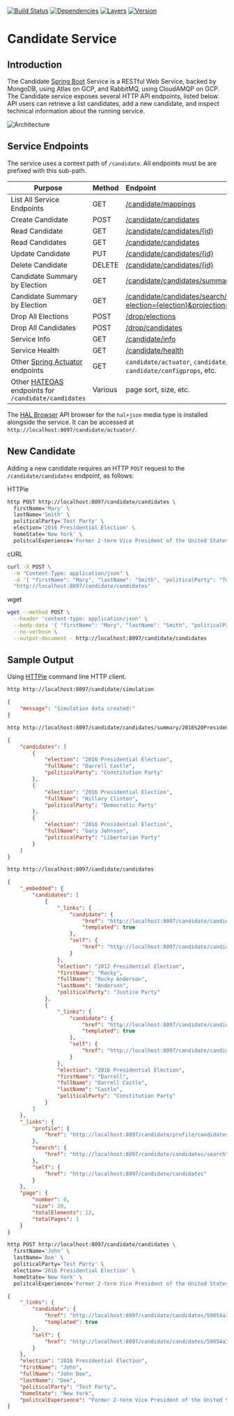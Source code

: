 [![Build Status](https://travis-ci.org/garystafford/candidate-service.svg?branch=gke)](https://travis-ci.org/garystafford/candidate-service) [![Dependencies](https://app.updateimpact.com/badge/817200262778327040/candidate-service.svg?config=compile)](https://app.updateimpact.com/latest/817200262778327040/candidate-service) [![Layers](https://images.microbadger.com/badges/image/garystafford/candidate-service.svg)](https://microbadger.com/images/garystafford/candidate-service "Get your own image badge on microbadger.com") [![Version](https://images.microbadger.com/badges/version/garystafford/candidate-service.svg)](https://microbadger.com/images/garystafford/candidate-service "Get your own version badge on microbadger.com")

# Candidate Service

## Introduction

The Candidate [Spring Boot](https://projects.spring.io/spring-boot/) Service is a RESTful Web Service, backed by MongoDB, using Atlas on GCP, and RabbitMQ, using CloudAMQP on GCP. The Candidate service exposes several HTTP API endpoints, listed below. API users can retrieve a list candidates, add a new candidate, and inspect technical information about the running service.

![Architecture](GKE_AMPQ_v1.png)

## Service Endpoints

The service uses a context path of `/candidate`. All endpoints must be are prefixed with this sub-path.

Purpose                                                                                                                  | Method  | Endpoint
------------------------------------------------------------------------------------------------------------------------ | :------ | :----------------------------------------------------
List All Service Endpoints                                                                                               | GET     | [/candidate/mappings](http://localhost:8097/candidate/mappings)
Create Candidate                                                                                                         | POST    | [/candidate/candidates](http://localhost:8097/candidate/candidates)
Read Candidate                                                                                                           | GET     | [/candidate/candidates/{id}](http://localhost:8097/candidate/candidates/{id})
Read Candidates                                                                                                          | GET     | [/candidate/candidates](http://localhost:8097/candidate/candidates)
Update Candidate                                                                                                         | PUT     | [/candidate/candidates/{id}](http://localhost:8097/candidate/candidates/{id})
Delete Candidate                                                                                                         | DELETE  | [/candidate/candidates/{id}](http://localhost:8097/candidate/candidates/{id})
Candidate Summary by Election                                                                                            | GET     | [/candidate/candidates/summary/{election}](http://localhost:8097/candidate/candidates/summary/{election})
Candidate Summary by Election                                                                                            | GET     | [/candidate/candidates/search/findByElectionContains?election={election}&projection=candidateVoterView](http://localhost:8097/candidate/candidates/search/findByElectionContains?election={election}&projection=candidateVoterView)
Drop All Elections                                                                                                       | POST    | [/drop/elections](http://localhost:8097/candidate/drop/elections)
Drop All Candidates                                                                                                      | POST    | [/drop/candidates](http://localhost:8097/candidate/drop/candidates)
Service Info                                                                                                             | GET     | [/candidate/info](http://localhost:8097/candidate/info)
Service Health                                                                                                           | GET     | [/candidate/health](http://localhost:8097/candidate/health)
Other [Spring Actuator](http://docs.spring.io/spring-boot/docs/current/reference/htmlsingle/#production-ready) endpoints | GET     | `candidate/actuator`, `candidate/metrics`, `candidate/env`, `candidate/configprops`, etc.
Other [HATEOAS](https://spring.io/guides/gs/rest-hateoas) endpoints for `/candidate/candidates`                                    | Various | page sort, size, etc.

The [HAL Browser](https://github.com/mikekelly/hal-browser) API browser for the `hal+json` media type is installed alongside the service. It can be accessed at `http://localhost:8097/candidate/actuator/`.

## New Candidate

Adding a new candidate requires an HTTP `POST` request to the `/candidate/candidates` endpoint, as follows:

HTTPie

```bash
http POST http://localhost:8097/candidate/candidates \
  firstName='Mary' \
  lastName='Smith' \
  politicalParty='Test Party' \
  election='2016 Presidential Election' \
  homeState='New York' \
  politcalExperience='Former 2-term Vice President of the United States'
```

cURL

```bash
curl -X POST \
  -H "Content-Type: application/json" \
  -d '{ "firstName": "Mary", "lastName": "Smith", "politicalParty": "Test Party", "election": "2016 Presidential Election", "homeState": "New York", "politcalExperience": "Former 2-term Vice President of the United States" }' \
  "http://localhost:8097/candidate/candidates"
```

wget

```bash
wget --method POST \
  --header 'content-type: application/json' \
  --body-data '{ "firstName": "Mary", "lastName": "Smith", "politicalParty": "Test Party", "election": "2016 Presidential Election", "homeState": "New York", "politcalExperience": "Former 2-term Vice President of the United States" }' \
  --no-verbose \
  --output-document - http://localhost:8097/candidate/candidates
```

## Sample Output

Using [HTTPie](https://httpie.org/) command line HTTP client.

```bash
http http://localhost:8097/candidate/simulation
```

```json
{
    "message": "Simulation data created!"
}
```

```bash
http http://localhost:8097/candidate/candidates/summary/2016%20Presidential%20Election
```

```json
{
    "candidates": [
        {
            "election": "2016 Presidential Election",
            "fullName": "Darrell Castle",
            "politicalParty": "Constitution Party"
        },
        {
            "election": "2016 Presidential Election",
            "fullName": "Hillary Clinton",
            "politicalParty": "Democratic Party"
        },
        {
            "election": "2016 Presidential Election",
            "fullName": "Gary Johnson",
            "politicalParty": "Libertarian Party"
        }
    ]
}
```

```bash
http http://localhost:8097/candidate/candidates
```

```json
{
    "_embedded": {
        "candidates": [
            {
                "_links": {
                    "candidate": {
                        "href": "http://localhost:8097/candidate/candidates/590549471b8ebf721accc36b{?projection}",
                        "templated": true
                    },
                    "self": {
                        "href": "http://localhost:8097/candidate/candidates/590549471b8ebf721accc36b"
                    }
                },
                "election": "2012 Presidential Election",
                "firstName": "Rocky",
                "fullName": "Rocky Anderson",
                "lastName": "Anderson",
                "politicalParty": "Justice Party"
            },
            {
                "_links": {
                    "candidate": {
                        "href": "http://localhost:8097/candidate/candidates/590549471b8ebf721accc36c{?projection}",
                        "templated": true
                    },
                    "self": {
                        "href": "http://localhost:8097/candidate/candidates/590549471b8ebf721accc36c"
                    }
                },
                "election": "2016 Presidential Election",
                "firstName": "Darrell",
                "fullName": "Darrell Castle",
                "lastName": "Castle",
                "politicalParty": "Constitution Party"
            }
        ]
    },
    "_links": {
        "profile": {
            "href": "http://localhost:8097/candidate/profile/candidates"
        },
        "search": {
            "href": "http://localhost:8097/candidate/candidates/search"
        },
        "self": {
            "href": "http://localhost:8097/candidate/candidates"
        }
    },
    "page": {
        "number": 0,
        "size": 20,
        "totalElements": 12,
        "totalPages": 1
    }
}
```

```bash
http POST http://localhost:8097/candidate/candidates \
  firstName='John' \
  lastName='Doe' \
  politicalParty='Test Party' \
  election='2016 Presidential Election' \
  homeState='New York' \
  politcalExperience='Former 2-term Vice President of the United States'
```

```json
{
    "_links": {
        "candidate": {
            "href": "http://localhost:8097/candidate/candidates/59054a341b8ebf721accc378{?projection}",
            "templated": true
        },
        "self": {
            "href": "http://localhost:8097/candidate/candidates/59054a341b8ebf721accc378"
        }
    },
    "election": "2016 Presidential Election",
    "firstName": "John",
    "fullName": "John Doe",
    "lastName": "Doe",
    "politicalParty": "Test Party",
    "homeState": "New York",
    "politcalExperience": "Former 2-term Vice President of the United States"
}
```

